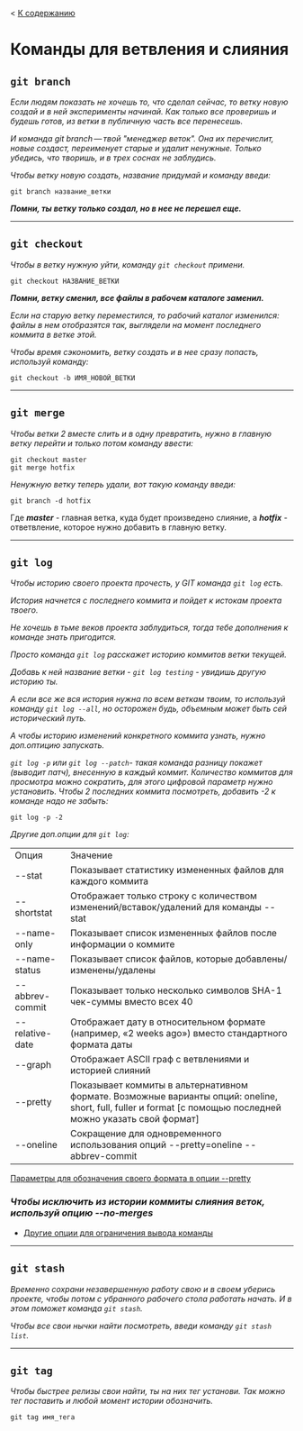 < [К содержанию](/readme.md)

Команды для ветвления и слияния
====

`git branch`
--


<i>Если людям показать не хочешь то, что сделал сейчас, то ветку новую создай и в ней эксперименты начинай. Как только все проверишь и будешь готов, из ветки в публичную часть все перенесешь. 

И команда git branch — твой "менеджер веток". Она их перечислит, новые создаст, переименует старые и удалит ненужные. Только убедись, что творишь, и в трех соснах не заблудись.

Чтобы ветку новую создать, название придумай и команду введи:</i>

    git branch название_ветки

***Помни, ты ветку только создал, но в нее не перешел еще.*** 
***

`git checkout`
--

*Чтобы в ветку нужную уйти, команду   `git checkout` примени.* 

    git checkout НАЗВАНИЕ_ВЕТКИ

***Помни, ветку сменил, все файлы в рабочем каталоге заменил.*** 

<i>Если на старую ветку переместился, то рабочий каталог изменился: файлы в нем отобразятся так, выглядели на момент последнего коммита в ветке этой.

Чтобы время сэкономить, ветку создать и в нее сразу попасть, используй команду:</i>

    git checkout -b ИМЯ_НОВОЙ_ВЕТКИ

***

`git merge`
--

*Чтобы ветки 2 вместе слить и в одну превратить, нужно в главную ветку перейти и только потом команду ввести:*

    git checkout master
    git merge hotfix

*Ненужную ветку теперь удали, вот такую команду введи:* 

    git branch -d hotfix 

Где ***master*** - главная ветка, куда будет произведено слияние, а ***hotfix*** - ответвление, которое нужно добавить в главную ветку.

***

`git log`
--

<i>Чтобы историю своего проекта прочесть, у GIT команда `git log` есть. 

История начнется с последнего коммита и пойдет к истокам проекта твоего. 

Не хочешь в тьме веков проекта заблудиться, тогда тебе дополнения к команде знать пригодится. 

Просто команда `git log` расскажет историю коммитов ветки текущей. 

Добавь к ней название ветки - `git log testing` - увидишь другую историю ты. 

А если все же вся история нужна по всем веткам твоим, то используй команду `git log --all`, но осторожен будь, объемным может быть сей исторический путь. 

А чтобы историю изменений конкретного коммита узнать, нужно доп.оптицию запускать.

`git log -p` или `git log --patch`- такая команда разницу покажет (выводит патч), внесенную в каждый коммит. Количество коммитов для просмотра можно сократить, для этого цифровой параметр нужно установить. Чтобы 2 последних коммита посмотреть, добавить -2 к команде надо не забыть:</i>

    git log -p -2


*Другие доп.опции для `git log`:*

<table> 
<tr>
    <td>Опция</td>
    <td>Значение</td>
</tr>
<tr>
    <td>--stat</td>
    <td>Показывает статистику измененных файлов для каждого коммита</td>
</tr>
<tr>
    <td>--shortstat</td>
    <td>Отображает только строку с количеством изменений/вставок/удалений для команды --stat</td>
</tr>
<tr>
    <td>--name-only</td>
    <td>Показывает список измененных файлов после информации о коммите</td>
</tr>
<tr>
    <td>--name-status</td>
    <td>Показывает список файлов, которые добавлены/изменены/удалены</td>
</tr>
<tr>
    <td>--abbrev-commit</td>
    <td>Показывает только несколько символов SHA-1 чек-суммы вместо всех 40</td>
</tr>
<tr>
    <td>--relative-date</td>
    <td>Отображает дату в относительном формате (например, «2 weeks ago») вместо стандартного формата даты</td>
</tr>
<tr>
    <td>--graph</td>
    <td>Отображает ASCII граф с ветвлениями и историей слияний</td>
</tr>
<tr>
    <td>--pretty</td>
    <td>Показывает коммиты в альтернативном формате. Возможные варианты опций: oneline, short, full, fuller и format [с помощью последней можно указать свой формат]</td>
</tr>
<tr>
    <td>--oneline</td>
    <td>Сокращение для одновременного использования опций --pretty=oneline --abbrev-commit</td>
</tr>
</table>

[Параметры для обозначения своего формата в опции --pretty](https://git-scm.com/book/ru/v2/%D0%9E%D1%81%D0%BD%D0%BE%D0%B2%D1%8B-Git-%D0%9F%D1%80%D0%BE%D1%81%D0%BC%D0%BE%D1%82%D1%80-%D0%B8%D1%81%D1%82%D0%BE%D1%80%D0%B8%D0%B8-%D0%BA%D0%BE%D0%BC%D0%BC%D0%B8%D1%82%D0%BE%D0%B2#rpretty_format)

### ***Чтобы исключить из истории коммиты слияния веток, используй опцию --no-merges***


* [Другие опции для ограничения вывода команды](https://git-scm.com/book/ru/v2/%D0%9E%D1%81%D0%BD%D0%BE%D0%B2%D1%8B-Git-%D0%9F%D1%80%D0%BE%D1%81%D0%BC%D0%BE%D1%82%D1%80-%D0%B8%D1%81%D1%82%D0%BE%D1%80%D0%B8%D0%B8-%D0%BA%D0%BE%D0%BC%D0%BC%D0%B8%D1%82%D0%BE%D0%B2#rlimit_options)

***
`git stash`
--

*Временно сохрани незавершенную работу свою и в своем уберись проекте, чтобы потом с убранного рабочего стола работать начать. И в этом поможет команда `git stash`.* 

*Чтобы все свои нычки найти посмотреть, введи команду `git stash list`.* 

***
`git tag`
--

*Чтобы быстрее релизы свои найти, ты на них тег установи. Так можно тег поставить и любой момент истории обозначить.* 

    git tag имя_тега